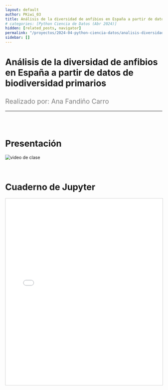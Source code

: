 ```yaml
---
layout: default
author: PKiwi_03
title: Análisis de la diversidad de anfibios en España a partir de datos de biodiversidad primarios
# categories: [Python Ciencia de Datos (Abr 2024)]
hidden: [related_posts, navigator]
permalink: "/proyectos/2024-04-python-ciencia-datos/analisis-diversidad-anfibios-españa.html"
sidebar: []
---
```


# Análisis de la diversidad de anfibios en España a partir de datos de biodiversidad primarios
<h2 style="color: gray; font-weight: normal;">
Realizado por:  Ana Fandiño Carro
</h2>

---

<br><br>

# Presentación

![video de clase](https://youtu.be/ho64zDFF83k?si=oF9Q0ZaP2SOH-T0g)

<br>

# Cuaderno de Jupyter

<iframe 
    src="/assets/html/ana_fandino.html" 
    width="100%" 
    height="600" 
    style="border: 1px solid #ccc;"
></iframe>
